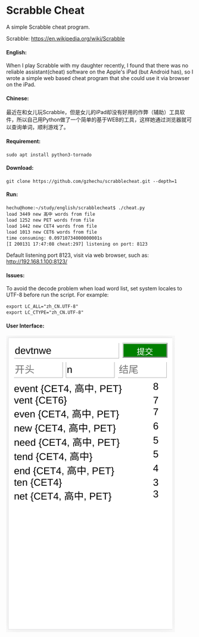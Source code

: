 # Scrabble Cheat

A simple Scrabble cheat program.

Scrabble: https://en.wikipedia.org/wiki/Scrabble

#### English:
When I play Scrabble with my daughter recently, I found that there was no reliable assistant(cheat) software on the Apple's iPad (but Android has), so I wrote a simple web based cheat program that she could use it via browser on the iPad.

#### Chinese:
最近在和女儿玩Scrabble，但是女儿的iPad却没有好用的作弊（辅助）工具软件，所以自己用Python做了一个简单的基于WEB的工具，这样她通过浏览器就可以查询单词，顺利游戏了。

#### Requirement:
	sudo apt install python3-tornado

#### Download:
	git clone https://github.com/gzhechu/scrabblecheat.git --depth=1

#### Run:
	hechu@home:~/study/english/scrabblecheat$ ./cheat.py 
	load 3449 new 高中 words from file
	load 1252 new PET words from file
	load 1442 new CET4 words from file
	load 1013 new CET6 words from file
	time consuming: 0.09710734000000001s
	[I 200131 17:47:08 cheat:297] listening on port: 8123

Default listening port 8123, visit via web browser, such as: http://192.168.1.100:8123/

#### Issues:
To avoid the decode problem when load word list, set system locales to UTF-8 before run the script. For example: 

	export LC_ALL="zh_CN.UTF-8"
	export LC_CTYPE="zh_CN.UTF-8"

#### User Interface:
![user interface](./static/ui.png  "UI")